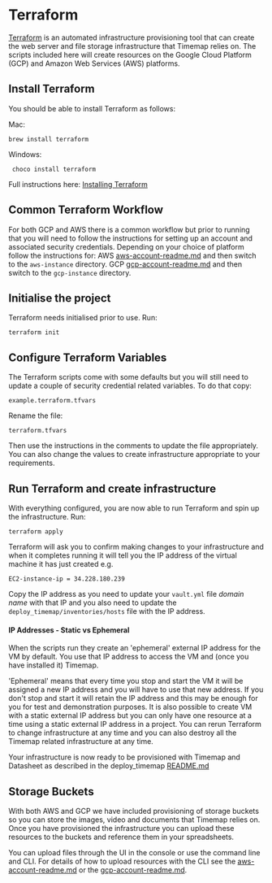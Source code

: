 # Terraform

[Terraform](https://www.terraform.io/) is an automated infrastructure provisioning tool that can create the web server and file storage infrastructure that Timemap relies on. The scripts included here will create resources on the Google Cloud Platform (GCP) and Amazon Web Services (AWS) platforms.

## Install Terraform
You should be able to install Terraform as follows:

Mac:

```
brew install terraform
```

Windows:
```
 choco install terraform
```

Full instructions here: [Installing Terraform](https://learn.hashicorp.com/terraform/gcp/install)

## Common Terraform Workflow

For both GCP and AWS there is a common workflow but prior to running that you will need to follow the instructions for setting up an account and associated security credentials. Depending on your choice of platform follow the instructions for:
AWS [aws-account-readme.md](aws-account-readme.md) and then switch to the `aws-instance` directory.
GCP [gcp-account-readme.md](gcp-account-readme.md) and then switch to the `gcp-instance` directory.

## Initialise the project

Terraform needs initialised prior to use. Run:

```
terraform init
```

## Configure Terraform Variables

The Terraform scripts come with some defaults but you will still need to update a couple of security credential related variables. To do that copy:
 
`example.terraform.tfvars`

Rename the file:

`terraform.tfvars`

Then use the instructions in the comments to update the file appropriately. You can also change the values to create infrastructure appropriate to your requirements.  

## Run Terraform and create infrastructure 

With everything configured, you are now able to run Terraform and spin up the infrastructure. Run:

```
terraform apply
```
Terraform will ask you to confirm making changes to your infrastructure and when it completes running it will tell you the IP address of the virtual machine it has just created e.g.

```
EC2-instance-ip = 34.228.180.239
```

Copy the IP address as you need to update your `vault.yml` file *domain name* with that IP and you also need to update the `deploy_timemap/inventories/hosts` file with the IP address.  

#### IP Addresses - Static vs Ephemeral

When the scripts run they create an 'ephemeral' external IP address for the VM by default. You use that IP address to access the VM and (once you have installed it) Timemap. 

'Ephemeral' means that every time you stop and start the VM it will be assigned a new IP address and you will have to use that new address. If you don't stop and start it will retain the IP address and this may be enough for you for test and demonstration purposes. It is also possible to create VM with a static external IP address but you can only have one resource at a time using a static external IP address in a project.
You can rerun Terraform to change infrastructure at any time and you can also destroy all the Timemap related infrastructure at any time.

Your infrastructure is now ready to be provisioned with Timemap and Datasheet as described in the deploy_timemap [README.md](../../deploy_timemap/README.md)

## Storage Buckets

With both AWS and GCP we have included provisioning of storage buckets so you can store the images, video and documents that Timemap relies on. Once you have provisioned the infrastructure you can upload these resources to the buckets and reference them in your spreadsheets. 

You can upload files through the UI in the console or use the command line and CLI. For details of how to upload resources with the CLI see the [aws-account-readme.md](docs/aws-account-readme.md) or the [gcp-account-readme.md](docs/gcp-account-readme.md).
